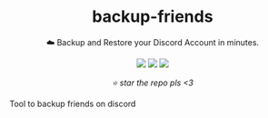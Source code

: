 <div align="center">
    <h1>backup-friends</h1>
    <p>☁️ Backup and Restore your Discord Account in minutes.</p>
    <img src="https://img.shields.io/github/license/NotYmL/backup-friends?style=flat">
    <img src="https://img.shields.io/github/stars/NotYmL/backup-friends?style=flat">
    <img src="https://img.shields.io/github/forks/NotYmL/backup-friends?style=flat">
    <p><i>⭐ star the repo pls <3</i></p>
</div>

Tool to backup friends on discord
